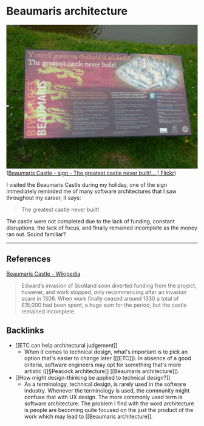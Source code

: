 # Beaumaris architecture
![](BearImages/B485E486-E75B-4776-AA2E-98662FB9B553-57831-0001028028874B2D/41753333144_2b94fbb823_b.jpg)
([Beaumaris Castle - sign - The greatest castle never built!… | Flickr](https://www.flickr.com/photos/ell-r-brown/41753333144))

I visited the Beaumaris Castle during my holiday, one of the sign immediately reminded me of many software architectures that I saw throughout my career, it says:

> The greatest castle never built!

The castle were not completed due to the lack of funding, constant disruptions, the lack of focus, and finally remained incomplete as the money ran out. Sound familiar?

---
## References
[Beaumaris Castle - Wikipedia](https://en.wikipedia.org/wiki/Beaumaris_Castle)
> Edward’s invasion of Scotland soon diverted funding from the project, however, and work stopped, only recommencing after an invasion scare in 1306. When work finally ceased around 1330 a total of £15,000 had been spent, a huge sum for the period, but the castle remained incomplete.

## Backlinks
* [[ETC can help architectural judgement]]
	* When it comes to technical design, what's important is to pick an option that's easier to change later ([[ETC]]). In absence of a good criteria, software engineers may opt for something that's more artistic ([[§Peacock architecture]] [[Beaumaris architecture]]).
* [[How might design-thinking be applied to technical design?]]
	* As a terminology, technical design, is rarely used in the software industry. Whenever the terminology is used, the community might confuse that with UX design. The more commonly used term is software architecture. The problem I find with the word architecture is people are becoming quite focused on the just the product of the work which may lead to [[Beaumaris architecture]].

<!-- #evergreen #architecture -->

<!-- {BearID:AD49FCA5-AF7F-43B1-B3F6-002E3598D6F2-57831-000102390DE66F4B} -->
